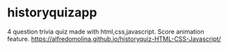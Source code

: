 # historyquizapp
4 question trivia quiz made with html,css,javascript. Score animation feature.
https://alfredomolina.github.io/historyquiz-HTML-CSS-Javascript/
